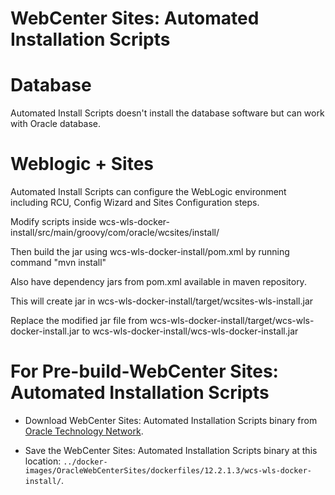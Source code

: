 WebCenter Sites: Automated Installation Scripts
===============================================

Database
========
Automated Install Scripts doesn't install the database software but can work with Oracle database.


Weblogic + Sites
================
Automated Install Scripts can configure the WebLogic environment including RCU, Config Wizard and Sites Configuration steps.

Modify scripts inside wcs-wls-docker-install/src/main/groovy/com/oracle/wcsites/install/
	
Then build the jar using wcs-wls-docker-install/pom.xml by running command "mvn install"

Also have dependency jars from pom.xml available in maven repository.
	
This will create jar in wcs-wls-docker-install/target/wcsites-wls-install.jar
	
Replace the modified jar file from wcs-wls-docker-install/target/wcs-wls-docker-install.jar to wcs-wls-docker-install/wcs-wls-docker-install.jar

For Pre-build-WebCenter Sites: Automated Installation Scripts
=============================================================
- Download WebCenter Sites: Automated Installation Scripts binary from [Oracle Technology Network](http://www.oracle.com/technetwork/middleware/webcenter/sites/downloads/index.html).

- Save the WebCenter Sites: Automated Installation Scripts binary at this location: `../docker-images/OracleWebCenterSites/dockerfiles/12.2.1.3/wcs-wls-docker-install/`.